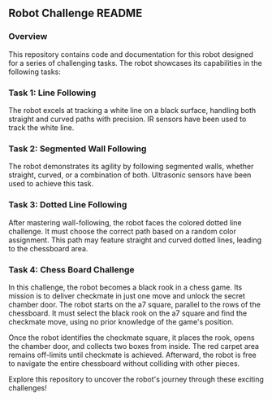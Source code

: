 ## Robot Challenge README

### Overview

This repository contains code and documentation for this robot designed for a series of challenging tasks. The robot showcases its capabilities in the following tasks:

### Task 1: Line Following

The robot excels at tracking a white line on a black surface, handling both straight and curved paths with precision. IR sensors have been used to track the white line.

### Task 2: Segmented Wall Following

The robot demonstrates its agility by following segmented walls, whether straight, curved, or a combination of both. Ultrasonic sensors have been used to achieve this task.

### Task 3: Dotted Line Following

After mastering wall-following, the robot faces the colored dotted line challenge. It must choose the correct path based on a random color assignment. This path may feature straight and curved dotted lines, leading to the chessboard area.

### Task 4: Chess Board Challenge

In this challenge, the robot becomes a black rook in a chess game. Its mission is to deliver checkmate in just one move and unlock the secret chamber door. The robot starts on the a7 square, parallel to the rows of the chessboard. It must select the black rook on the a7 square and find the checkmate move, using no prior knowledge of the game's position.

Once the robot identifies the checkmate square, it places the rook, opens the chamber door, and collects two boxes from inside. The red carpet area remains off-limits until checkmate is achieved. Afterward, the robot is free to navigate the entire chessboard without colliding with other pieces.

Explore this repository to uncover the robot's journey through these exciting challenges!
